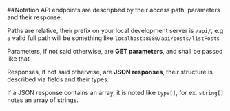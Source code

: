 ##Notation
API endpoints are descripbed by their access path, parameters and their response. 

Paths are relative, their prefix on your local development server is `/api/`, e.g  a valid full path will be something like `localhost:8080/api/posts/listPosts`

Parameters, if not said otherwise, are **GET parameters**, and shall be passed like that

Responses, if not said otherwise, are **JSON responses**, their structure is described via fields and their types.

If a JSON response contains an array, it is noted like `type[]`, for ex. `string[]` notes an array of strings.

